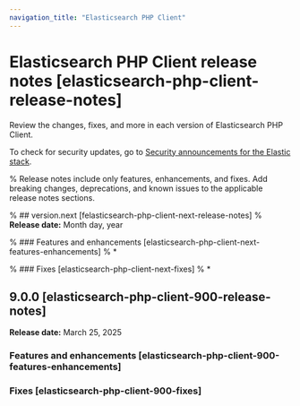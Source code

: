 ```yaml
---
navigation_title: "Elasticsearch PHP Client"
---
```


# Elasticsearch PHP Client release notes [elasticsearch-php-client-release-notes]

Review the changes, fixes, and more in each version of Elasticsearch PHP Client. 

To check for security updates, go to [Security announcements for the Elastic stack](https://discuss.elastic.co/c/announcements/security-announcements/31).

% Release notes include only features, enhancements, and fixes. Add breaking changes, deprecations, and known issues to the applicable release notes sections. 

% ## version.next [felasticsearch-php-client-next-release-notes]
% **Release date:** Month day, year

% ### Features and enhancements [elasticsearch-php-client-next-features-enhancements]
% * 

% ### Fixes [elasticsearch-php-client-next-fixes]
% * 

## 9.0.0 [elasticsearch-php-client-900-release-notes]
**Release date:** March 25, 2025

### Features and enhancements [elasticsearch-php-client-900-features-enhancements]

### Fixes [elasticsearch-php-client-900-fixes]